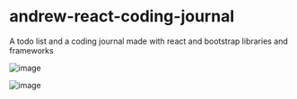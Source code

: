 # andrew-react-coding-journal
A todo list and a coding journal made with react and bootstrap libraries and frameworks

![image](https://user-images.githubusercontent.com/69062810/129648421-568e1b6c-df4e-4cb2-b4ee-26ae9b951367.png)

![image](https://user-images.githubusercontent.com/69062810/129648455-13560c6a-bbce-4cd0-bcfe-d87554736736.png)
